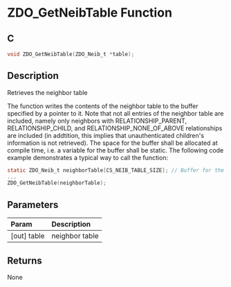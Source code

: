# ZDO_GetNeibTable Function

## C

```c
void ZDO_GetNeibTable(ZDO_Neib_t *table);
```

## Description

 Retrieves the neighbor table

The function writes the contents of the neighbor table to the buffer specified by a
pointer to it. Note that not all entries of the neighbor table are included, namely
only neighbors with RELATIONSHIP_PARENT, RELATIONSHIP_CHILD, and RELATIONSHIP_NONE_OF_ABOVE
relationships are included (in addtition, this implies that unauthenticated children's
information is not retrieved). The  space for the buffer shall be allocated at compile
time, i.e. a variable for the buffer shall be static. The following code example
demonstrates a typical way to call the function:

```c
static ZDO_Neib_t neighborTable[CS_NEIB_TABLE_SIZE]; // Buffer for the neighbor table
...
ZDO_GetNeibTable(neighborTable);
```

## Parameters

| Param | Description |
|:----- |:----------- |
| [out] table | neighbor table  

## Returns

 None 

